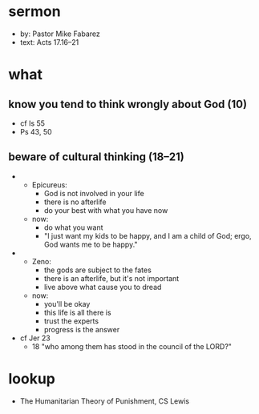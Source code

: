 # sermon
- by: Pastor Mike Fabarez
- text: Acts 17.16–21

# what

## know you tend to think wrongly about God (10)
  - cf Is 55
  - Ps 43, 50

## beware of cultural thinking (18–21)

  - 
    - Epicureus:
      - God is not involved in your life
      - there is no afterlife
      - do your best with what you have now
    - now:
      - do what you want
      - "I just want my kids to be happy, and I am a child of God; ergo, God wants me to be happy."
  - 
    - Zeno:
      - the gods are subject to the fates
      - there is an afterlife, but it's not important
      - live above what cause you to dread
    - now:
      - you'll be okay
      - this life is all there is
      - trust the experts
      - progress is the answer
  - cf Jer 23
    - 18 "who among them has stood in the council of the LORD?"

# lookup
- The Humanitarian Theory of Punishment, CS Lewis
